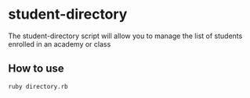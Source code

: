 # student-directory #

The student-directory script will allow you to manage the list of students enrolled in an academy or class

## How to use ##

```shell
ruby directory.rb
```
